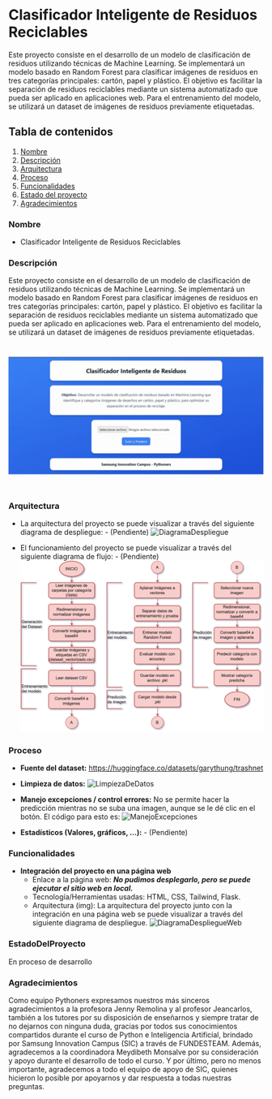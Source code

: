 # Clasificador Inteligente de Residuos Reciclables

Este proyecto consiste en el desarrollo de un modelo de clasificación de residuos utilizando técnicas de Machine Learning. Se implementará un modelo basado en Random Forest para clasificar imágenes de residuos en tres categorías principales: cartón, papel y plástico. El objetivo es facilitar la separación de residuos reciclables mediante un sistema automatizado que pueda ser aplicado en aplicaciones web. Para el entrenamiento del modelo, se utilizará un dataset de imágenes de residuos previamente etiquetadas.

## Tabla de contenidos

1. [Nombre](#Nombre)
2. [Descripción](#Descripción)
3. [Arquitectura](#Arquitectura)
4. [Proceso](#Proceso)
5. [Funcionalidades](#Funcionalidades)
6. [Estado del proyecto](#EstadoDelProyecto)
7. [Agradecimientos](#Agradecimientos)


### Nombre
* Clasificador Inteligente de Residuos Reciclables

### Descripción
Este proyecto consiste en el desarrollo de un modelo de clasificación de residuos utilizando técnicas de Machine Learning. Se implementará un modelo basado en Random Forest para clasificar imágenes de residuos en tres categorías principales: cartón, papel y plástico. El objetivo es facilitar la separación de residuos reciclables mediante un sistema automatizado que pueda ser aplicado en aplicaciones web. Para el entrenamiento del modelo, se utilizará un dataset de imágenes de residuos previamente etiquetadas.

![ProyectoGIF](img/ProyectoGIF.gif)

### Arquitectura
- La arquitectura del proyecto se puede visualizar a través del siguiente diagrama de despliegue: - (Pendiente)
    ![DiagramaDespliegue](img/DiagramaDespliegue.png)

- El funcionamiento del proyecto se puede visualizar a través del siguiente diagrama de flujo: - (Pendiente)
    ![Flujograma](img/Flujograma.png)

### Proceso

* **Fuente del dataset:** https://huggingface.co/datasets/garythung/trashnet

* **Limpieza de datos:**
    ![LimpiezaDeDatos](img/LimpiezaDeDatos.png)

* **Manejo excepciones / control errores:**  No se permite hacer la predicción mientras no se suba una imagen, aunque se le dé clic en el botón. El código para esto es:
    ![ManejoExcepciones](img/ManejoExcepciones.png)

* **Estadísticos (Valores, gráficos, …):** - (Pendiente)

### Funcionalidades

- **Integración del proyecto en una página web**
    - Enlace a la página web: ***No pudimos desplegarlo, pero se puede ejecutar el sitio web en local.***
    - Tecnología/Herramientas usadas: HTML, CSS, Tailwind, Flask.
    - Arquitectura (img): La arquitectura del proyecto junto con la integración en una página web se puede visualizar a través del siguiente diagrama de despliegue.
    ![DiagramaDespliegueWeb](img/DiagramaDespliegueWeb.png)

### EstadoDelProyecto
En proceso de desarrollo

### Agradecimientos
Como equipo Pythoners expresamos nuestros más sinceros agradecimientos a la profesora Jenny Remolina y al profesor Jeancarlos, también a los tutores por su disposición de enseñarnos y siempre tratar de no dejarnos con ninguna duda, gracias por todos sus conocimientos compartidos durante el curso de Python e Inteligencia Artificial, brindado por Samsung Innovation Campus (SIC) a través de FUNDESTEAM. Además, agradecemos a la coordinadora Meydibeth Monsalve por su consideración y apoyo durante el desarrollo de todo el curso. Y por último, pero no menos importante, agradecemos a todo el equipo de apoyo de SIC, quienes hicieron lo posible por apoyarnos y dar respuesta a todas nuestras preguntas.